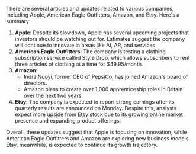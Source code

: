 There are several articles and updates related to various companies, including Apple, American Eagle Outfitters, Amazon, and Etsy. Here's a summary:

1. **Apple**: Despite its slowdown, Apple has several upcoming projects that investors should be watching out for. Estimates suggest the company will continue to innovate in areas like AI, AR, and services.
2. **American Eagle Outfitters**: The company is testing a clothing subscription service called Style Drop, which allows subscribers to rent three articles of clothing at a time for $49.95/month.
3. **Amazon**:
	* Indra Nooyi, former CEO of PepsiCo, has joined Amazon's board of directors.
	* Amazon plans to create over 1,000 apprenticeship roles in Britain over the next two years.
4. **Etsy**: The company is expected to report strong earnings after its quarterly results are announced on Monday. Despite this, analysts expect more upside from Etsy stock due to its growing online market presence and expanding product offerings.

Overall, these updates suggest that Apple is focusing on innovation, while American Eagle Outfitters and Amazon are exploring new business models. Etsy, meanwhile, is expected to continue its growth trajectory.